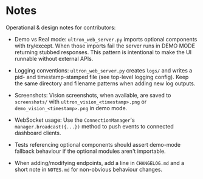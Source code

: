 # Notes

Operational & design notes for contributors:

- Demo vs Real mode: `ultron_web_server.py` imports optional components with try/except. When those imports fail the server runs in DEMO MODE returning stubbed responses. This pattern is intentional to make the UI runnable without external APIs.

- Logging conventions: `ultron_web_server.py` creates `logs/` and writes a pid- and timestamp-stamped file (see top-level logging config). Keep the same directory and filename patterns when adding new log outputs.

- Screenshots: Vision screenshots, when available, are saved to `screenshots/` with `ultron_vision_<timestamp>.png` or `demo_vision_<timestamp>.png` in demo mode.

- WebSocket usage: Use the `ConnectionManager`'s `manager.broadcast({...})` method to push events to connected dashboard clients.

- Tests referencing optional components should assert demo-mode fallback behaviour if the optional modules aren't importable.

- When adding/modifying endpoints, add a line in `CHANGELOG.md` and a short note in `NOTES.md` for non-obvious behaviour changes.
